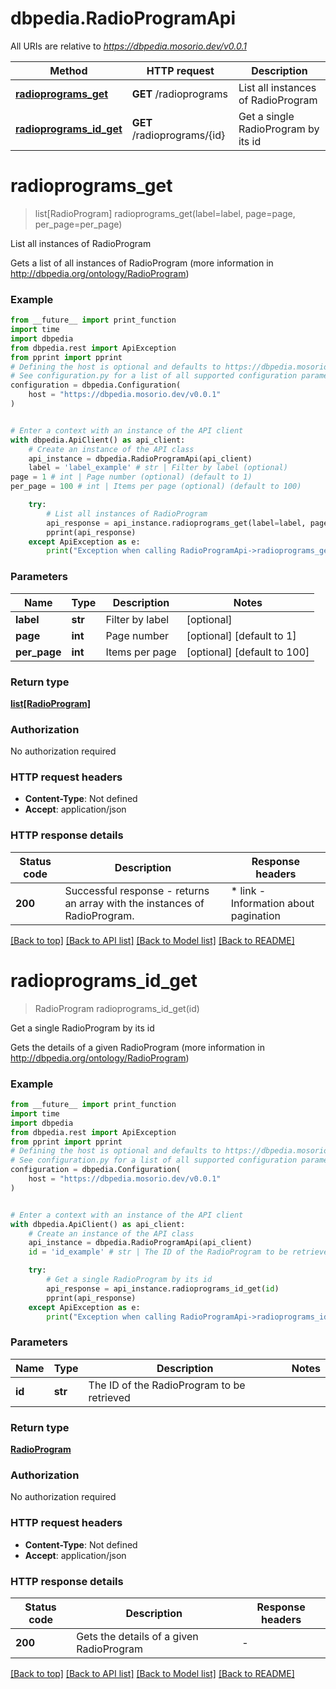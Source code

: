 # dbpedia.RadioProgramApi

All URIs are relative to *https://dbpedia.mosorio.dev/v0.0.1*

Method | HTTP request | Description
------------- | ------------- | -------------
[**radioprograms_get**](RadioProgramApi.md#radioprograms_get) | **GET** /radioprograms | List all instances of RadioProgram
[**radioprograms_id_get**](RadioProgramApi.md#radioprograms_id_get) | **GET** /radioprograms/{id} | Get a single RadioProgram by its id


# **radioprograms_get**
> list[RadioProgram] radioprograms_get(label=label, page=page, per_page=per_page)

List all instances of RadioProgram

Gets a list of all instances of RadioProgram (more information in http://dbpedia.org/ontology/RadioProgram)

### Example

```python
from __future__ import print_function
import time
import dbpedia
from dbpedia.rest import ApiException
from pprint import pprint
# Defining the host is optional and defaults to https://dbpedia.mosorio.dev/v0.0.1
# See configuration.py for a list of all supported configuration parameters.
configuration = dbpedia.Configuration(
    host = "https://dbpedia.mosorio.dev/v0.0.1"
)


# Enter a context with an instance of the API client
with dbpedia.ApiClient() as api_client:
    # Create an instance of the API class
    api_instance = dbpedia.RadioProgramApi(api_client)
    label = 'label_example' # str | Filter by label (optional)
page = 1 # int | Page number (optional) (default to 1)
per_page = 100 # int | Items per page (optional) (default to 100)

    try:
        # List all instances of RadioProgram
        api_response = api_instance.radioprograms_get(label=label, page=page, per_page=per_page)
        pprint(api_response)
    except ApiException as e:
        print("Exception when calling RadioProgramApi->radioprograms_get: %s\n" % e)
```

### Parameters

Name | Type | Description  | Notes
------------- | ------------- | ------------- | -------------
 **label** | **str**| Filter by label | [optional] 
 **page** | **int**| Page number | [optional] [default to 1]
 **per_page** | **int**| Items per page | [optional] [default to 100]

### Return type

[**list[RadioProgram]**](RadioProgram.md)

### Authorization

No authorization required

### HTTP request headers

 - **Content-Type**: Not defined
 - **Accept**: application/json

### HTTP response details
| Status code | Description | Response headers |
|-------------|-------------|------------------|
**200** | Successful response - returns an array with the instances of RadioProgram. |  * link - Information about pagination <br>  |

[[Back to top]](#) [[Back to API list]](../README.md#documentation-for-api-endpoints) [[Back to Model list]](../README.md#documentation-for-models) [[Back to README]](../README.md)

# **radioprograms_id_get**
> RadioProgram radioprograms_id_get(id)

Get a single RadioProgram by its id

Gets the details of a given RadioProgram (more information in http://dbpedia.org/ontology/RadioProgram)

### Example

```python
from __future__ import print_function
import time
import dbpedia
from dbpedia.rest import ApiException
from pprint import pprint
# Defining the host is optional and defaults to https://dbpedia.mosorio.dev/v0.0.1
# See configuration.py for a list of all supported configuration parameters.
configuration = dbpedia.Configuration(
    host = "https://dbpedia.mosorio.dev/v0.0.1"
)


# Enter a context with an instance of the API client
with dbpedia.ApiClient() as api_client:
    # Create an instance of the API class
    api_instance = dbpedia.RadioProgramApi(api_client)
    id = 'id_example' # str | The ID of the RadioProgram to be retrieved

    try:
        # Get a single RadioProgram by its id
        api_response = api_instance.radioprograms_id_get(id)
        pprint(api_response)
    except ApiException as e:
        print("Exception when calling RadioProgramApi->radioprograms_id_get: %s\n" % e)
```

### Parameters

Name | Type | Description  | Notes
------------- | ------------- | ------------- | -------------
 **id** | **str**| The ID of the RadioProgram to be retrieved | 

### Return type

[**RadioProgram**](RadioProgram.md)

### Authorization

No authorization required

### HTTP request headers

 - **Content-Type**: Not defined
 - **Accept**: application/json

### HTTP response details
| Status code | Description | Response headers |
|-------------|-------------|------------------|
**200** | Gets the details of a given RadioProgram |  -  |

[[Back to top]](#) [[Back to API list]](../README.md#documentation-for-api-endpoints) [[Back to Model list]](../README.md#documentation-for-models) [[Back to README]](../README.md)

